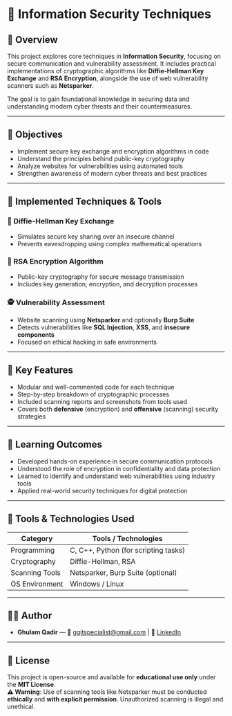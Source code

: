 # 🔐 Information Security Techniques

## 📘 Overview

This project explores core techniques in **Information Security**, focusing on secure communication and vulnerability assessment. It includes practical implementations of cryptographic algorithms like **Diffie-Hellman Key Exchange** and **RSA Encryption**, alongside the use of web vulnerability scanners such as **Netsparker**.

The goal is to gain foundational knowledge in securing data and understanding modern cyber threats and their countermeasures.

---

## 🎯 Objectives

- Implement secure key exchange and encryption algorithms in code  
- Understand the principles behind public-key cryptography  
- Analyze websites for vulnerabilities using automated tools  
- Strengthen awareness of modern cyber threats and best practices  

---

## 🔐 Implemented Techniques & Tools

### 🔁 Diffie-Hellman Key Exchange

- Simulates secure key sharing over an insecure channel  
- Prevents eavesdropping using complex mathematical operations  

### 🔑 RSA Encryption Algorithm

- Public-key cryptography for secure message transmission  
- Includes key generation, encryption, and decryption processes  

### 🕵️ Vulnerability Assessment

- Website scanning using **Netsparker** and optionally **Burp Suite**  
- Detects vulnerabilities like **SQL Injection**, **XSS**, and **insecure components**  
- Focused on ethical hacking in safe environments  

---

## 🧩 Key Features

- Modular and well-commented code for each technique  
- Step-by-step breakdown of cryptographic processes  
- Included scanning reports and screenshots from tools used  
- Covers both **defensive** (encryption) and **offensive** (scanning) security strategies  

---

## 🧠 Learning Outcomes

- Developed hands-on experience in secure communication protocols  
- Understood the role of encryption in confidentiality and data protection  
- Learned to identify and understand web vulnerabilities using industry tools  
- Applied real-world security techniques for digital protection  

---

## 🔧 Tools & Technologies Used

| Category       | Tools / Technologies                  |
|----------------|----------------------------------------|
| Programming    | C, C++, Python (for scripting tasks)   |
| Cryptography   | Diffie-Hellman, RSA                   |
| Scanning Tools | Netsparker, Burp Suite (optional)     |
| OS Environment | Windows / Linux                        |

---

## 👨‍💻 Author


- **Ghulam Qadir** — 📩 gqitspecialist@gmail.com | 🔗 [LinkedIn](https://www.linkedin.com/in/ghulam-qadir-07a982365)  
 

---

## 📜 License

This project is open-source and available for **educational use only** under the **MIT License**.  
**⚠️ Warning**: Use of scanning tools like Netsparker must be conducted **ethically** and **with explicit permission**. Unauthorized scanning is illegal and unethical.

